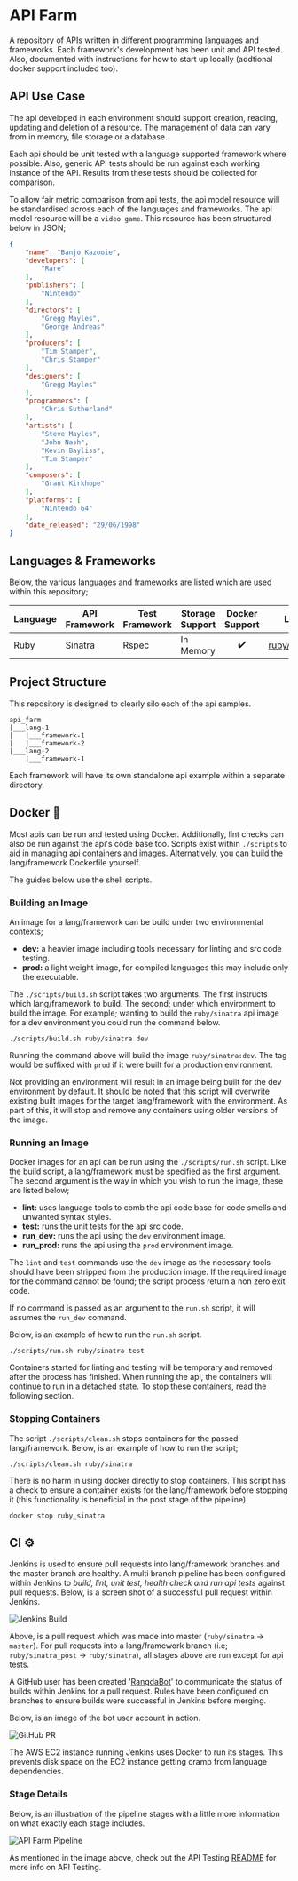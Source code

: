 # API Farm

A repository of APIs written in different programming languages and frameworks. Each framework's development has been unit and API tested. Also, documented with instructions for how to start up locally (addtional docker support included too).

## API Use Case

The api developed in each environment should support creation, reading, updating and deletion of a resource. The management of data can vary from in memory, file storage or a database.

Each api should be unit tested with a language supported framework where possible. Also, generic API tests should be run against each working instance of the API. Results from these tests should be collected for comparison.

To allow fair metric comparison from api tests, the api model resource will be standardised across each of the languages and frameworks. The api model resource will be a `video game`. This resource has been structured below in JSON;

```json
{
    "name": "Banjo Kazooie",
    "developers": [
        "Rare"
    ],
    "publishers": [
        "Nintendo"
    ],
    "directors": [
        "Gregg Mayles",
        "George Andreas"
    ],
    "producers": [
        "Tim Stamper",
        "Chris Stamper"
    ],
    "designers": [
        "Gregg Mayles"
    ],
    "programmers": [
        "Chris Sutherland"
    ],
    "artists": [
        "Steve Mayles",
        "John Nash",
        "Kevin Bayliss",
        "Tim Stamper"
    ],
    "composers": [
        "Grant Kirkhope"
    ],
    "platforms": [
        "Nintendo 64"
    ],
    "date_released": "29/06/1998"
}
```

## Languages & Frameworks

Below, the various languages and frameworks are listed which are used within this repository;

| Language | API Framework | Test Framework | Storage Support | Docker Support | Link |
| -------- | ------------- | -------------- | --------------- | :------------: | ---- |
| Ruby     | Sinatra       | Rspec          | In Memory       |       ✔️      | [ruby/sinatra](https://github.com/LarsFin/API-Farm/tree/master/ruby/sinatra)  |

## Project Structure

This repository is designed to clearly silo each of the api samples.

```
api_farm
|___lang-1
|   |___framework-1
|   |___framework-2
|___lang-2
    |___framework-1
```

Each framework will have its own standalone api example within a separate directory.

## Docker 🐳

Most apis can be run and tested using Docker. Additionally, lint checks can also be run against the api's code base too. Scripts exist within `./scripts` to aid in managing api containers and images. Alternatively, you can build the lang/framework Dockerfile yourself.

The guides below use the shell scripts.

### Building an Image

An image for a lang/framework can be build under two environmental contexts;
- **dev:** a heavier image including tools necessary for linting and src code testing.
- **prod:** a light weight image, for compiled languages this may include only the executable.

The `./scripts/build.sh` script takes two arguments. The first instructs which lang/framework to build. The second; under which environment to build the image. For example; wanting to build the `ruby/sinatra` api image for a dev environment you could run the command below.

```shell
./scripts/build.sh ruby/sinatra dev
```

Running the command above will build the image `ruby/sinatra:dev`. The tag would be suffixed with `prod` if it were built for a production environment.

Not providing an environment will result in an image being built for the dev environment by default. It should be noted that this script will overwrite existing built images for the target lang/framework with the environment. As part of this, it will stop and remove any containers using older versions of the image.

### Running an Image

Docker images for an api can be run using the `./scripts/run.sh` script. Like the build script, a lang/framework must be specified as the first argument. The second argument is the way in which you wish to run the image, these are listed below;

- **lint:** uses language tools to comb the api code base for code smells and unwanted syntax styles.
- **test:** runs the unit tests for the api src code.
- **run_dev:** runs the api using the `dev` environment image.
- **run_prod:** runs the api using the `prod` environment image.

The `lint` and `test` commands use the `dev` image as the necessary tools should have been stripped from the production image. If the required image for the command cannot be found; the script process return a non zero exit code.

If no command is passed as an argument to the `run.sh` script, it will assumes the `run_dev` command.

Below, is an example of how to run the `run.sh` script.

```shell
./scripts/run.sh ruby/sinatra test
```

Containers started for linting and testing will be temporary and removed after the process has finished. When running the api, the containers will continue to run in a detached state. To stop these containers, read the following section.

### Stopping Containers

The script `./scripts/clean.sh` stops containers for the passed lang/framework. Below, is an example of how to run the script;

```shell
./scripts/clean.sh ruby/sinatra
```

There is no harm in using docker directly to stop containers. This script has a check to ensure a container exists for the lang/framework before stopping it (this functionality is beneficial in the post stage of the pipeline).

```shell
docker stop ruby_sinatra
```

## CI ⚙️

Jenkins is used to ensure pull requests into lang/framework branches and the master branch are healthy. A multi branch pipeline has been configured within Jenkins to *build, lint, unit test, health check and run api tests* against pull requests. Below, is a screen shot of a successful pull request within Jenkins.

![Jenkins Build](./img/jenkins-build.JPG)

Above, is a pull request which was made into master (`ruby/sinatra` -> `master`). For pull requests into a lang/framework branch (i.e; `ruby/sinatra_post` -> `ruby/sinatra`), all stages above are run except for api tests.

A GitHub user has been created '[RangdaBot](https://github.com/RangdaBot)' to communicate the status of builds within Jenkins for a pull request. Rules have been configured on branches to ensure builds were successful in Jenkins before merging.

Below, is an image of the bot user account in action.

![GitHub PR](./img/github-pr.JPG)

The AWS EC2 instance running Jenkins uses Docker to run its stages. This prevents disk space on the EC2 instance getting cramp from language dependencies.

### Stage Details

Below, is an illustration of the pipeline stages with a little more information on what exactly each stage includes.

![API Farm Pipeline](./img/api-farm-pipeline.jpg)

As mentioned in the image above, check out the API Testing [README](api_testing/README.md) for more info on API Testing.
